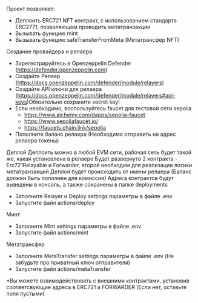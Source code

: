 Проект позволяет:
- Деплоить ERC721 NFT контракт, с использованием стандарта ERC2771, позволяющем проводить метатранзакции
- Вызывать функцию mint
- Вызывать функцию safeTransferFromMeta (Метатрансфер NFT)

Создание провайдера и релаера
- Зарегестрируйтесь в Openzeppelin Defender (https://defender.openzeppelin.com)
- Создайте Релаер (https://docs.openzeppelin.com/defender/module/relayers)
- Создайте API ключи для релаера (https://docs.openzeppelin.com/defender/module/relayers#api-keys)Обязательно сохраните secret key!
- Если необходимо, воспользуйтесь faucet для тестовой сети sepolia
  - https://www.alchemy.com/dapps/sepolia-faucet
  - https://www.sepoliafaucet.io/
  - https://faucets.chain.link/sepolia
- Пополните баланс релаера (Необходимо отправить на адрес релаера токены)

Деплой
Деплоить можно в любой EVM сети, рабочая сеть будет такой же, какая установлена в релаере
Будет развернуто 2 контракта - Erc721Relayable и Forwarder, второй необходим для реализации логики метатранзакций
Деплой будет происходить от имени релаера (Баланс должен быть пополнен для комиссии)
Адреса контрактов будут выведены в консоль, а также сохранены в папке deployments

- Заполните Relayer и Deploy settings параметры в файле .env
- Запустите файл actions/deploy

Минт
- Заполните Mint settings параметры в файле .env
- Запустите файл actions/mint

Метатрансфер
- Заполните MetaTransfer settings параметры в файле .env (Не забудьте про приватный ключ отправителя)
- Запустите файл actions/metaTransfer

*Вы можете взаимодействовать с внешними контрактами, установив соответсвующие адреса в ERC721 и FORWARDER (Если нет, оставьте поля пустыми)